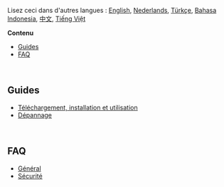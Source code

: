 Lisez ceci dans d'autres langues : [English](readme.md), [Nederlands](readmenl.md), [Türkçe](readmetr.md), [Bahasa Indonesia](readmeid.md), [中文](readmecn.md), [Tiếng Việt](readmevi.md)

**Contenu**

- [Guides](#guides)
- [FAQ](#faq)
<!-- - [Autres listes](#autres-listes) -->

<br>

## Guides

- [Téléchargement, installation et utilisation](https://github.com/Anarios/return-youtube-dislike/wiki/T%C3%A9l%C3%A9chargement,-installation-et-utilisation)
- [Dépannage](https://github.com/Anarios/return-youtube-dislike/wiki/Guide-de-d%C3%A9pannage)
<!-- - [FAQ](FAQfr.md)
- [Quand et comment signaler les bugs](Guide__Bug_Reportingfr.md)
- [Contribution](/CONTRIBUTINGfr.md) -->
<!-- - [Comment mettre à jour le wiki](/) -->

<br>

## FAQ

- [Général](FAQfr.md)
- [Sécurité](SECURITY-FAQfr.md)

<!-- - [Vie privée](FAQ_Privacyfr.md)
- [Technique](FAQ_Technicalfr.md)
- [Créateurs](FAQ_Creatorsfr.md)

<br>

## Autres listes

- [Problèmes courants](Common_Problemsfr.md)
- [Questions répétitives](Repeated_Questionsfr.md)
- [Demandes répétitives de fonctionnalités](Repeated_Feature_requestsfr.md)
- [Questions répétitives](Repeated_Issuesfr.md) -->
